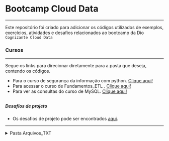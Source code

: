 # Bootcamp Cloud Data
---

Este repositório foi criado para adicionar os códigos utilizados de exemplos, exercícios, atividades e desafios relacionados ao bootcamp da Dio `Cognizante Cloud Data`

<!--referencias e links-->
[Curso_Segurança_informacao]: Seguranca_informacao_com_python/
[Fundamentos_ETL]: Fundamentos_ETL_com_python/
[Curso_mysql]: Consultas_do_curso_de_MySQL/
[Desafios_projetos]: Desafios_de_projeto/

### Cursos
---

Segue os links para direcionar diretamente para a pasta que deseja, contendo os códigos.

- Para o curso de segurança da informação com python. [Clique aqui!][Curso_Segurança_informacao]
- Para acessar o curso de Fundamentos_ETL . [Clique aqui!][Fundamentos_ETL]
- Para ver as consultas do curso de MySQL. [Clique aqui!][Curso_mysql]

##

##### Desafios de projeto

- Os desafios de projeto pode ser encontrados [aqui][Desafios_projetos].



---
<details>
<summary>Pasta Arquivos_TXT</summary>

> Essa pasta contém arquivos de texto que foram usados em algumas das aulas do curso.
</details>



